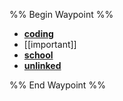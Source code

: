 %% Begin Waypoint %%
- **[coding](./coding/coding.md)**
- [[important]]
- **[school](./school/school.md)**
- **[unlinked](./unlinked/unlinked.md)**

%% End Waypoint %%
